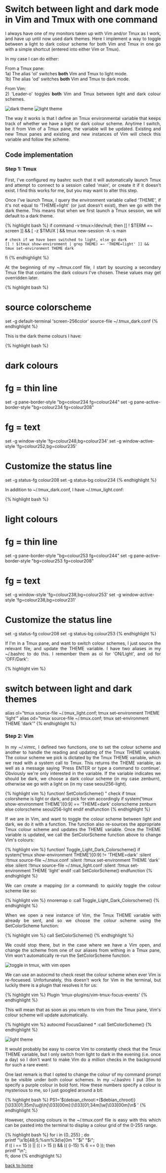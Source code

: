 # Switch between light and dark mode in Vim and Tmux with one command 
<div style="text-align: justify">
<p>I always have one of my monitors taken up with Vim and/or Tmux as I work,
and have up until now used dark themes. Here I implement a way to toggle
between a light to dark colour scheme for both Vim and Tmux in one go with a
simple shortcut (entered into either Vim or Tmux).</p>

<p>In my case I can do either:</p>

<p>
From a Tmux pane:<br>
1a) The alias 'ol' switches <b>both</b> Vim and Tmux to light mode.<br>
1b) The alias 'od' switches <b>both</b> Vim and Tmux to dark mode.<br>
</p>

<p>
From Vim:<br>
2) 'Leader-o' toggles <b>both</b> Vim and Tmux between light and dark colour
schemes.
</p>
</div>

![dark theme](./images/all_dark.png)
![light theme](./images/all_light.png)

<div style="text-align: justify">
<p>The way it works is that I define an Tmux environmental variable that keeps
track of whether we have a light or dark colour scheme. Anytime I switch, be it
from Vim of a Tmux pane, the variable will be updated. Existing and new Tmux
panes and existing and new instances of Vim will check this variable and follow
the scheme.
</p>
</div>

## Code implementation
### Step 1: Tmux
<div style="text-align: justify">
<p>First, I've configured my bashrc such that it will automatically launch Tmux
and attempt to connect to a session called 'main', or create it if it doesn't
exist. I find this works for me, but you may want to alter this step.</p>

<p>Once I've launch Tmux, I query the environment variable called 'THEME', if
it's not equal to 'THEME=light' (or just doesn't exist), then we go with the
dark theme. This means that when we first launch a Tmux session, we will
default to a dark theme.</p>
</div>

{% highlight bash %}
if command -v tmux>/dev/null; then
    [[ ! $TERM =~ screen ]] && [ -z $TMUX ] && tmux new-session -A -s main

    # check if we have been switched to light, else go dark
    [[ ! $(tmux show-environment | grep THEME) =~ 'THEME=light' ]] && 
    tmux set-environment THEME dark
fi
{% endhighlight %}

<div style="text-align: justify">
<p>At the beginning of my ~/tmux.conf file, I start by sourcing a secondary
Tmux file that contains the dark colours I've chosen. These values may get
overridden later.</p>
</div>

{% highlight bash %}
# source colorscheme
set -g default-terminal 'screen-256color'
source-file ~/.tmux_dark.conf
{% endhighlight %}

<div style="text-align: justify">
<p>This is the dark theme colours I have:</p>
</div>

{% highlight bash %}
# dark colours
# fg = thin line
set -g pane-border-style "bg=colour234 fg=colour244"
set -g pane-active-border-style "bg=colour234 fg=colour208"
# fg = text
set -g window-style 'fg=colour248,bg=colour234'
set -g window-active-style 'fg=colour252,bg=colour235'
# Customize the status line
set -g status-fg colour208
set -g status-bg colour234
{% endhighlight %}

<div style="text-align: justify">
<p>In addition to ~/.tmux_dark.conf, I have ~/.tmux_light.conf:</p>
</div>

{% highlight bash %}
# light colours
# fg = thin line
set -g pane-border-style "bg=colour253 fg=colour244"
set -g pane-active-border-style "bg=colour253 fg=colour208"
# fg = text
set -g window-style 'fg=colour238,bg=colour253'
set -g window-active-style 'fg=colour238,bg=colour231'
# Customize the status line
set -g status-fg colour208
set -g status-bg colour253
{% endhighlight %}

<div style="text-align: justify">
<p>If I'm in a Tmux pane, and want to switch colour schemes, I just source the
relevant file, and update the THEME variable. I have two aliases in my
~/.bashrc to do this. I remember them as ol for 'ON/Light', and od for
'OFF/Dark':</p>
</div>

{% highlight vim %}
# switch between light and dark themes
alias ol="tmux source-file ~/.tmux_light.conf; tmux set-environment THEME 'light'"
alias od="tmux source-file ~/.tmux.conf; tmux set-environment THEME 'dark'"
{% endhighlight %}

### Step 2: Vim
<div style="text-align: justify">
<p>In my ~/.vimrc, I defined two functions, one to set the colour scheme and
another to handle the reading and updating of the Tmux THEME variable. The
colour scheme we pick is dictated by the Tmux THEME variable, which we read
with a system call to Tmux. This returns the  THEME variable, as well as a
message saying 'Press ENTER or type a command to continue'. Obviously we're
only interested in the variable. If the variable indicates we should be dark,
we choose a dark colour scheme (in my case zenburn), otherwise we go with a
light on (in my case seoul256-light).</p>
</div>

{% highlight vim %}
function! SetColorScheme()
    " check if tmux colorsheme is light or dark, and pick for vim accordingly
    if system('tmux show-environment THEME')[0:9] == 'THEME=dark'
        colorscheme zenburn
    else
        colorscheme seoul256-light
    endif
endfunction
{% endhighlight %}

<div style="text-align: justify">
<p>If we are in Vim, and want to toggle the colour scheme between light and
dark, we do it with a function. The function also re-sources the appropriate
Tmux colour scheme and updates the THEME variable. Once the THEME variable is
updated, we call the SetColorScheme function above to change Vim's colours:</p>
</div>

{% highlight vim %}
function! Toggle_Light_Dark_Colorscheme()
    if system('tmux show-environment THEME')[0:9] != 'THEME=dark'
        :silent :!tmux source-file ~/.tmux.conf
        :silent :!tmux set-environment THEME 'dark'
    else
        :silent :!tmux source-file ~/.tmux_light.conf
        :silent :!tmux set-environment THEME 'light'
    endif
    :call SetColorScheme()
endfunction
{% endhighlight %}

<div style="text-align: justify">
<p>We can create a mapping (or a command) to quickly toggle the colour scheme
like so:</p>
</div>

{% highlight vim %}
    nnoremap <Leader>o :call Toggle_Light_Dark_Colorscheme()<cr>
{% endhighlight %}

<div style="text-align: justify">
<p>When we open a new instance of Vim, the Tmux THEME variable with already be
sent, and so we choose the colour scheme using the SetColorScheme function:</p>
</div>

{% highlight vim %}
call SetColorScheme()
{% endhighlight %}

<div style="text-align: justify">
<p>We could stop there, but in the case where we have a Vim open, and change
the scheme from one of our aliases from withing in a Tmux pane, Vim won't
automatically re-run the SetColorScheme function.</p>
</div>

![toggle in tmux, with vim open](./images/dark_to_light_tmux.png)

<div style="text-align: justify">
We can use an autocmd to
check reset the colour scheme when ever Vim is re-focuesed. Unfortunately, this
doesn't work for Vim in the terminal, but luckily there is a plugin that
resolves it for us:
</div>

{% highlight vim %}
Plugin 'tmux-plugins/vim-tmux-focus-events'
{% endhighlight %}

<div style="text-align: justify">
<p>This will mean that as soon as you return to vim from the Tmux pane, Vim's
colour scheme will update automatically.</p>
</div> 

{% highlight vim %}
    autocmd FocusGained * :call SetColorScheme()
{% endhighlight %}

![light theme](./images/all_light.png)

<div style="text-align: justify">
<p>It would probably be easy to coerce Vim to constantly check that the Tmux
THEME variable, but I only switch from light to dark in the evening (i.e. once
a day) so I don't want to make Vim do a million checks in the background for
such a rare event: </p>
</div>

<div style="text-align: justify">
<p>One last remark is that I opted to change the colour of my command prompt to
be visible under both colour schemes. In my ~/.bashrc I put 35m to specify a
purple colour in bold font. How these numbers specify a colour is mysterious to
me, so I just googled around a bit:</p>
</div>

{% highlight bash %}
PS1='${debian_chroot:+($debian_chroot)}\[\033[01;35m\]\u@\h\[\033[00m\]:\[\033[01;34m\]\w\[\033[00m\]\n\$ '
{% endhighlight %}

<div style="text-align: justify">
<p>However, choosing colours in the ~/.tmux.conf file is easy with this which
can be pasted into the terminal to display a colour grid of the 0-255
range.</p>
</div>

{% highlight bash %}
for i in {0..255} ; do \
printf "\x1b[48;5;%sm%3d\e[0m " "$i" "$i"; \
if (( i == 15 )) || (( i > 15 )) && (( (i-15) % 6 == 0 )); then \
printf "\n"; \
fi; done
{% endhighlight %}

[back to home](../index.md)

